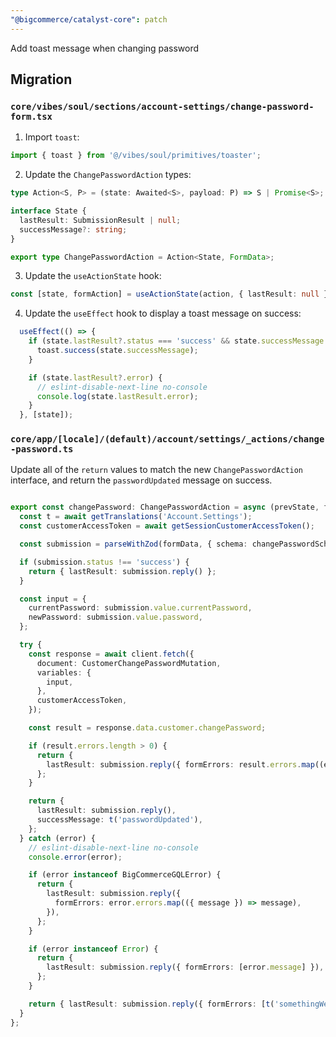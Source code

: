 ```yaml
---
"@bigcommerce/catalyst-core": patch
---
```


Add toast message when changing password

## Migration

### `core/vibes/soul/sections/account-settings/change-password-form.tsx`

1. Import `toast`:

```ts
import { toast } from '@/vibes/soul/primitives/toaster';
```

2. Update the `ChangePasswordAction` types:

```ts
type Action<S, P> = (state: Awaited<S>, payload: P) => S | Promise<S>;

interface State {
  lastResult: SubmissionResult | null;
  successMessage?: string;
}

export type ChangePasswordAction = Action<State, FormData>;
```

3. Update the `useActionState` hook:

```ts
const [state, formAction] = useActionState(action, { lastResult: null });
```

4. Update the `useEffect` hook to display a toast message on success:

```ts
  useEffect(() => {
    if (state.lastResult?.status === 'success' && state.successMessage != null) {
      toast.success(state.successMessage);
    }

    if (state.lastResult?.error) {
      // eslint-disable-next-line no-console
      console.log(state.lastResult.error);
    }
  }, [state]);
```

### `core/app/[locale]/(default)/account/settings/_actions/change-password.ts`

Update all of the `return` values to match the new `ChangePasswordAction` interface, and return the `passwordUpdated` message on success.

```ts

export const changePassword: ChangePasswordAction = async (prevState, formData) => {
  const t = await getTranslations('Account.Settings');
  const customerAccessToken = await getSessionCustomerAccessToken();

  const submission = parseWithZod(formData, { schema: changePasswordSchema });

  if (submission.status !== 'success') {
    return { lastResult: submission.reply() };
  }

  const input = {
    currentPassword: submission.value.currentPassword,
    newPassword: submission.value.password,
  };

  try {
    const response = await client.fetch({
      document: CustomerChangePasswordMutation,
      variables: {
        input,
      },
      customerAccessToken,
    });

    const result = response.data.customer.changePassword;

    if (result.errors.length > 0) {
      return {
        lastResult: submission.reply({ formErrors: result.errors.map((error) => error.message) }),
      };
    }

    return {
      lastResult: submission.reply(),
      successMessage: t('passwordUpdated'),
    };
  } catch (error) {
    // eslint-disable-next-line no-console
    console.error(error);

    if (error instanceof BigCommerceGQLError) {
      return {
        lastResult: submission.reply({
          formErrors: error.errors.map(({ message }) => message),
        }),
      };
    }

    if (error instanceof Error) {
      return {
        lastResult: submission.reply({ formErrors: [error.message] }),
      };
    }

    return { lastResult: submission.reply({ formErrors: [t('somethingWentWrong')] }) };
  }
};
```
